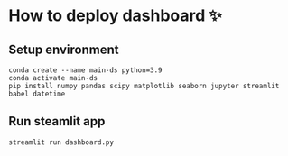 # How to deploy dashboard ✨

## Setup environment
```
conda create --name main-ds python=3.9
conda activate main-ds
pip install numpy pandas scipy matplotlib seaborn jupyter streamlit babel datetime
```

## Run steamlit app
```
streamlit run dashboard.py
```
